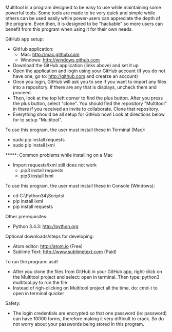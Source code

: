 Multitool is a program designed to be easy to use while maintaining some powerful tools. Some tools are made to be very quick and simple while others can be used easily while power-users can appreciate the depth of the program. Even then, it is designed to be "hackable" so more users can benefit from this program when using it for their own needs.

GitHub app setup:
 - GitHub application:
    - Mac: http://mac.github.com
    - Windows: http://windows.github.com
 - Download the GitHub application (links above) and set it up
 - Open the application and login using your GitHub account (If you do not have one, go to: http://github.com and creatze an account)
 - Once you login, GitHub will ask you to see if you want to import any files into a repository. If there are any that is displays, uncheck them and proceed.
 - Then, look at the top left corner to find the plus button. After you press the plus button, select "clone". You should find the repository "Multitool" in there if you received an invite to collaborate. Clone that repository.
 - Everything should be all setup for GitHub now! Look at directions below for to setup "Multitool".

To use this program, the user must install these in Terminal (Mac):

 - sudo pip install requests
 - sudo pip install lxml

*****: Common problems while installing on a Mac
 - Import requests/lxml still does not work
    - pip3 install requests
    - pip3 install lxml

To use this program, the user must install these in Console (Windows):

 - cd C:\Python34\Scripts\
 - pip install lxml
 - pip install requests

Other prerequisites:

 - Python 3.4.3: http://python.org

Optional downloads/steps for developing:

 - Atom editor: http://atom.io (Free)
 - Sublime Text: http://www.sublimetext.com (Paid)

To run the program: asdf

 - After you clone the files from GitHub in your GitHub app, right-click on the Multitool project and select: open in terminal. Then type: python3 multitool.py to run the file
 - Instead of righ-clicking on Multitool project all the time, do: cmd-t to open in terminal quicker

Safety:

 - The login credentials are encrypted so that one password (ie: password) can have 10000 forms, therefore making it very difficult to crack. So do not worry about your passwords being stored in this program.
